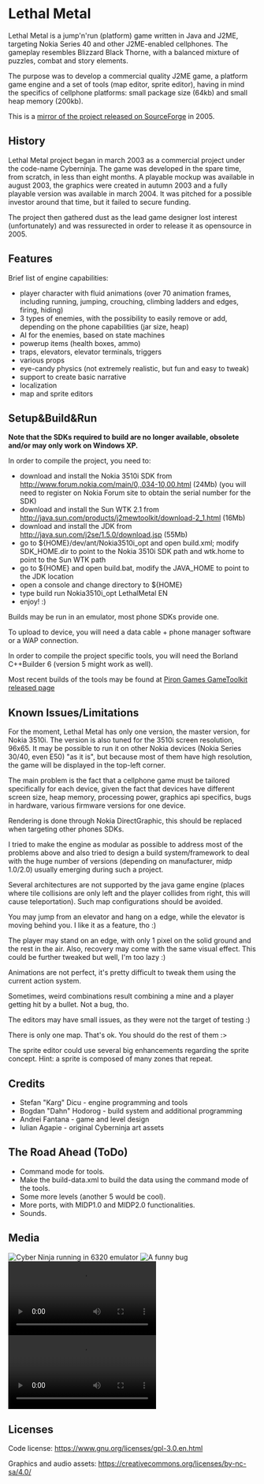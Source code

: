 # Lethal Metal

Lethal Metal is a jump'n'run (platform) game written in Java and J2ME, targeting Nokia Series 40 and other J2ME-enabled cellphones. The gameplay resembles Blizzard Black Thorne, with a balanced mixture of puzzles, combat and story elements.

The purpose was to develop a commercial quality J2ME game, a platform game engine and a set of tools (map editor, sprite editor), having in mind the specifics of cellphone platforms: small package size (64kb) and small heap memory (200kb).

This is a [mirror of the project released on SourceForge](https://sourceforge.net/projects/lethalmetal/) in 2005.

## History
Lethal Metal project began in march 2003 as a commercial project under the code-name Cyberninja. The game was developed in the spare time, from scratch, in less than eight months. A playable mockup was available in august 2003, the graphics were created in autumn 2003 and a fully playable version was available in march 2004. It was pitched for a possible investor around that time, but it failed to secure funding.

The project then gathered dust as the lead game designer lost interest (unfortunately) and was ressurected in order to release it as opensource in 2005.

## Features

Brief list of engine capabilities:
* player character with fluid animations (over 70 animation frames, including running, jumping, crouching, climbing ladders and edges, firing, hiding)
* 3 types of enemies, with the possibility to easily remove or add, depending on the phone capabilities (jar size, heap)
* AI for the enemies, based on state machines
* powerup items (health boxes, ammo)
* traps, elevators, elevator terminals, triggers
* various props
* eye-candy physics (not extremely realistic, but fun and easy to tweak)
* support to create basic narrative
* localization
* map and sprite editors

## Setup&Build&Run

**Note that the SDKs required to build are no longer available, obsolete and/or may only work on Windows XP.**

In order to compile the project, you need to:
* download and install the Nokia 3510i SDK from http://www.forum.nokia.com/main/0,,034-10,00.html (24Mb)
  (you will need to register on Nokia Forum site to obtain the serial number for the SDK)
* download and install the Sun WTK 2.1 from http://java.sun.com/products/j2mewtoolkit/download-2_1.html (16Mb)
* download and install the JDK from http://java.sun.com/j2se/1.5.0/download.jsp (55Mb)
* go to ${HOME}/dev/ant/Nokia3510i_opt and open build.xml; modify SDK_HOME.dir to point to the Nokia 3510i SDK path
  and wtk.home to point to the Sun WTK path
* go to ${HOME} and open build.bat, modify the JAVA_HOME to point to the JDK location
* open a console and change directory to ${HOME}
* type build run Nokia3510i_opt LethalMetal EN
* enjoy! :)

Builds may be run in an emulator, most phone SDKs provide one. 

To upload to device, you will need a data cable + phone manager software or a WAP connection.

In order to compile the project specific tools, you will need the Borland C++Builder 6 (version 5 might work as well). 

Most recent builds of the tools may be found at [Piron Games GameToolkit released page](https://github.com/stefandee/gametoolkit/releases)

## Known Issues/Limitations

For the moment, Lethal Metal has only one version, the master version, for Nokia 3510i. The version is also tuned for the 3510i screen resolution, 96x65. It may be possible to run it on other Nokia devices (Nokia Series 30/40, even E50) "as it is", but because most of them have high resolution, the game will be displayed in the top-left corner. 

The main problem is the fact that a cellphone game must be tailored specifically for each device, given the fact that devices have different screen size, heap memory, processing power, graphics api specifics, bugs in hardware, various firmware versions for one device. 

Rendering is done through Nokia DirectGraphic, this should be replaced when targeting other phones SDKs.

I tried to make the engine as modular as possible to address most of the problems above and also tried to design a build system/framework to deal with the huge number of versions (depending on manufacturer, midp 1.0/2.0) usually emerging during such a project.

Several architectures are not supported by the java game engine (places where tile collisions are only left and the player collides from right, this will cause teleportation). Such map configurations should be avoided.

You may jump from an elevator and hang on a edge, while the elevator is moving behind you. I like it as a feature, tho :)

The player may stand on an edge, with only 1 pixel on the solid ground and the rest in the air. Also, recovery may come with the same visual effect. This could be further tweaked but well, I'm too lazy :)

Animations are not perfect, it's pretty difficult to tweak them using the current action system.

Sometimes, weird combinations result combining a mine and a player getting hit by a bullet. Not a bug, tho.

The editors may have small issues, as they were not the target of testing :)

There is only one map. That's ok. You should do the rest of them :>

The sprite editor could use several big enhancements regarding the sprite concept. Hint: a sprite is composed of many zones that repeat.

## Credits
  
* Stefan "Karg" Dicu - engine programming and tools
* Bogdan "Dahn" Hodorog - build system and additional programming
* Andrei Fantana - game and level design
* Iulian Agapie - original Cyberninja art assets 

## The Road Ahead (ToDo)

* Command mode for tools.
* Make the build-data.xml to build the data using the command mode of the tools.
* Some more levels (another 5 would be cool).
* More ports, with MIDP1.0 and MIDP2.0 functionalities.
* Sounds.

## Media
![Cyber Ninja running in 6320 emulator](.media/cn_on_6320_emu.png "Cyber Ninja running in 6320 emulator")
![A funny bug](.media/tehfunnybug.png "Shooting over my head, always")
![Cyber Ninja Gameplay Video 1](.media/cyberninja_gameplay001.avi "Gameplay")
![Cyber Ninja Gameplay Video 2](.media/cyberninja_gameplay002.avi "Gameplay")

## Licenses

Code license:
https://www.gnu.org/licenses/gpl-3.0.en.html

Graphics and audio assets:
https://creativecommons.org/licenses/by-nc-sa/4.0/
